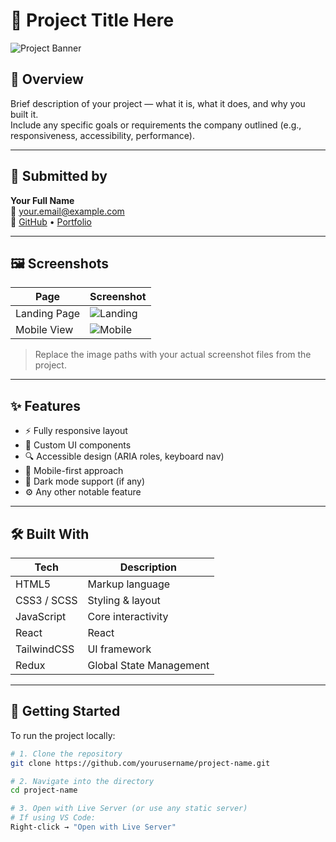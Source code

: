 # 🎨 Project Title Here

![Project Banner](./assets/banner.png) <!-- Replace with your image path -->

## 🧾 Overview

Brief description of your project — what it is, what it does, and why you built it.  
Include any specific goals or requirements the company outlined (e.g., responsiveness, accessibility, performance).

---

## 🙋 Submitted by

**Your Full Name**  
📧 your.email@example.com  
🔗 [GitHub](https://github.com/yourusername) • [Portfolio](https://yourportfolio.com) <!-- Optional -->

---

## 🖼️ Screenshots

| Page | Screenshot |
|------|------------|
| Landing Page | ![Landing](./assets/landing.png) |
| Mobile View | ![Mobile](./assets/mobile.png) |

> Replace the image paths with your actual screenshot files from the project.

---

## ✨ Features

- ⚡ Fully responsive layout
- 🎨 Custom UI components
- 🔍 Accessible design (ARIA roles, keyboard nav)
- 📱 Mobile-first approach
- 🌙 Dark mode support (if any)
- ⚙️ Any other notable feature

---

## 🛠️ Built With

| Tech        | Description                      |
|------------ |----------------------------------|
| HTML5       | Markup language                  |
| CSS3 / SCSS | Styling & layout                 |
| JavaScript  | Core interactivity               |
| React       | React                            |
| TailwindCSS | UI framework                     |
| Redux       | Global State Management          |

---

## 🚀 Getting Started

To run the project locally:

```bash
# 1. Clone the repository
git clone https://github.com/yourusername/project-name.git

# 2. Navigate into the directory
cd project-name

# 3. Open with Live Server (or use any static server)
# If using VS Code:
Right-click → "Open with Live Server"
